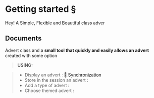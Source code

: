 Getting started §
===================


Hey! A Simple, Flexible and Beautiful class adver

Documents
-------------

Advert class and a **small tool that quickly and easily allows an advert** created with some option

> **USING:**

> - Display an advert : [:link: Synchronization](#synchronization)
> - Store in the session an advert :
> - Add a type of advert : 
> - Choose themed advert :


